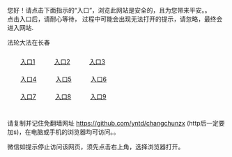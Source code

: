 您好！请点击下面指示的“入口”，浏览此网站是安全的，且为您带来平安。。 <br/>
点击入口后，请耐心等待， 过程中可能会出现无法打开的提示，请忽略，最终会进入网站. </br>

法轮大法在长春<br/>
<div style="padding:10px"><a style="margin:20px" target="_blank" href="https://d17zblqfnckaxf.cloudfront.net/2Qpsp?tsmds" id="ccLink1" rel="nofollow">入口1</a> <a target="_blank" style="margin:20px" href="https://d3b9010rl4el87.cloudfront.net/2Qpsp?bqhgbicm" id="ccLink2" rel="nofollow">入口2</a> <a style="margin:20px" target="_blank" href="https://d37iue4ropeqn.cloudfront.net/2Qpsp?mtimawxu" id="ccLink3" rel="nofollow">入口3</a></div>

<div style="padding:10px" ><a style="margin:20px" target="_blank" href="https://d17zblqfnckaxf.cloudfront.net/2Qpsp?tsmds" id="ccLink4" rel="nofollow">入口4</a> <a style="margin:20px" href="https://d3b9010rl4el87.cloudfront.net/2Qpsp?bqhgbicm" target="_blank" id="ccLink5" rel="nofollow">入口5</a> <a style="margin:20px" href="https://d37iue4ropeqn.cloudfront.net/2Qpsp?mtimawxu" target="_blank" id="ccLink6" rel="nofollow">入口6</a></div>

<div style="padding:10px"><a style="margin:20px" target="_blank" href="https://d17zblqfnckaxf.cloudfront.net/2Qpsp?tsmds" id="ccLink7" rel="nofollow">入口7</a> <a style="margin:20px" href="https://d3b9010rl4el87.cloudfront.net/2Qpsp?bqhgbicm" target="_blank" id="ccLink8" rel="nofollow">入口8</a> <a style="margin:20px" target="_blank" href="https://d37iue4ropeqn.cloudfront.net/2Qpsp?mtimawxu" id="ccLink9" rel="nofollow">入口9</a></div>

<br/>



请复制并记住免翻墙网址 https://github.com/yntd/changchunzx (http后一定要加s)，在电脑或手机的浏览器均可访问。。<br/>

微信如提示停止访问该网页，须先点击右上角，选择浏览器打开。
